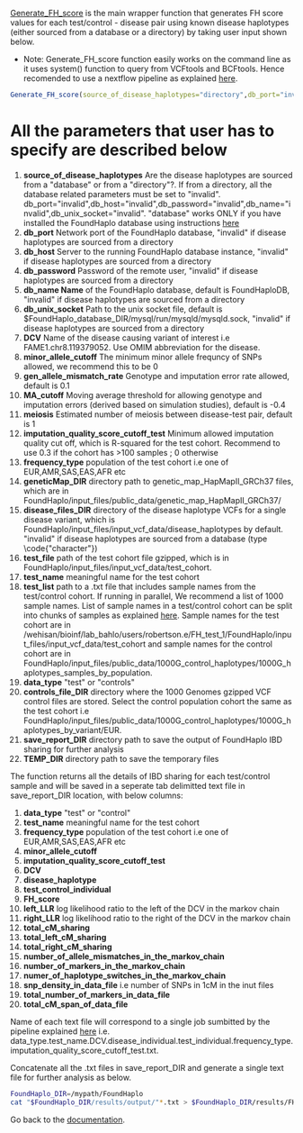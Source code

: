 [Generate_FH_score](https://github.com/bahlolab/FoundHaplo/blob/main/R/Generate_FH_score.R) is the main wrapper function that generates FH score values for each test/control - disease pair using known disease haplotypes (either sourced from a database or a directory) by taking user input shown below.

* Note: Generate_FH_score function easily works on the command line as it uses system() function to query from VCFtools and BCFtools. Hence recomended to use a nextflow pipeline as explained [here](https://github.com/bahlolab/FoundHaplo/blob/main/Documentation/Parallel%20processing%20with%20Nextflow.md).

```R
Generate_FH_score(source_of_disease_haplotypes="directory",db_port="invalid",db_host="invalid",db_password="invalid",db_name="invalid",db_unix_socket="invalid",DCV="FAME1.chr8.119379052",minor_allele_cutoff=0,gen_allele_mismatch_rate=0.01,MA_cutoff=-0.4,meiosis=1,imputation_quality_score_cutoff_test=0,frequency_type="EUR",geneticMap_DIR="/mypath/FoundHaplo/input_files/public_data/genetic_map_HapMapII_GRCh37",disease_files_DIR="/mypath/FoundHaplo/input_files/input_vcf_data/disease_haplotypes",test_file="/mypath/FoundHaplo/input_files/input_vcf_data/test_cohort/imputed_phased_FAME1_test_cohort.snp.0.98.sample.0.98.chr8.imputed.trimmed.vcf.gz",test_name="example_test",test_list="/mypath/FoundHaplo/input_files/input_vcf_data/test_cohort/samples.txt",data_type="test",controls_file_DIR="/mypath/FoundHaplo/input_files/public_data/1000G_control_haplotypes/1000G_haplotypes_by_variant/EUR",save_report_DIR="/mypath/FoundHaplo/results/output",TEMP_DIR="/mypath/FoundHaplo/temp")
```

# All the parameters that user has to specify are described below

1. **source_of_disease_haplotypes** Are the disease haplotypes are sourced from a "database" or from a "directory"?. If from a directory, all the database related parameters must be set to "invalid". db_port="invalid",db_host="invalid",db_password="invalid",db_name="invalid",db_unix_socket="invalid". "database" works ONLY if you have installed the FoundHaplo database using instructions [here](https://github.com/bahlolab/FoundHaplo/blob/main/Documentation/Prepare%20database%20with%20known%20disease%20haplotypes.md)
2. **db_port** Network port of the FoundHaplo database, "invalid" if disease haplotypes are sourced from a directory 
3. **db_host** Server to the running FoundHaplo database instance, "invalid" if disease haplotypes are sourced from a directory
4. **db_password** Password of the remote user, "invalid" if disease haplotypes are sourced from a directory
5. **db_name Name** of the FoundHaplo database, default is FoundHaploDB, "invalid" if disease haplotypes are sourced from a directory
6. **db_unix_socket** Path to the unix socket file, default is $FoundHaplo_database_DIR/mysql/run/mysqld/mysqld.sock, "invalid" if disease haplotypes are sourced from a directory
7. **DCV** Name of the disease causing variant of interest i.e FAME1.chr8.119379052. Use OMIM abbreviation for the disease.
8. **minor_allele_cutoff** The minimum minor allele frequncy of SNPs allowed, we recommend this to be 0 
9. **gen_allele_mismatch_rate** Genotype and imputation error rate allowed, default is 0.1
10. **MA_cutoff** Moving average threshold for allowing genotype and imputation errors (derived based on simulation studies), default is -0.4
11. **meiosis** Estimated number of meiosis between disease-test pair, default is 1
12. **imputation_quality_score_cutoff_test** Minimum allowed imputation quality cut off, which is R-squared for the test cohort. Recommend to use 0.3 if the cohort has >100 samples ; 0 otherwise 
13. **frequency_type** population of the test cohort i.e one of EUR,AMR,SAS,EAS,AFR etc 
14. **geneticMap_DIR** directory path to genetic_map_HapMapII_GRCh37 files, which are in FoundHaplo/input_files/public_data/genetic_map_HapMapII_GRCh37/
15. **disease_files_DIR** directory of the disease haplotype VCFs for a single disease variant, which is FoundHaplo/input_files/input_vcf_data/disease_haplotypes by default. "invalid" if disease haplotypes are sourced from a database (type \code{"character"})
16. **test_file** path of the test cohort file gzipped, which is in FoundHaplo/input_files/input_vcf_data/test_cohort.
17. **test_name** meaningful name for the test cohort 
18. **test_list** path to a .txt file that includes sample names from the test/control cohort. If running in parallel, We recommend a list of 1000 sample names. List of sample names in a test/control cohort can be split into chunks of samples as explained [here](https://github.com/bahlolab/FoundHaplo/blob/main/Documentation/Parallel%20processing%20with%20Nextflow.md). Sample names for the test cohort are in /wehisan/bioinf/lab_bahlo/users/robertson.e/FH_test_1/FoundHaplo/input_files/input_vcf_data/test_cohort and sample names for the control cohort are in FoundHaplo/input_files/public_data/1000G_control_haplotypes/1000G_haplotypes_samples_by_population.  
19. **data_type** "test" or "controls"
20. **controls_file_DIR** directory where the 1000 Genomes gzipped VCF control files are stored. Select the control population cohort the same as the test cohort i.e FoundHaplo/input_files/public_data/1000G_control_haplotypes/1000G_haplotypes_by_variant/EUR.
21. **save_report_DIR** directory path to save the output of FoundHaplo IBD sharing for further analysis
22. **TEMP_DIR** directory path to save the temporary files

The function returns all the details of IBD sharing for each test/control sample and will be saved in a seperate tab delimitted text file in save_report_DIR location, with below columns:

1. **data_type** "test" or "control" 
2. **test_name** meaningful name for the test cohort 
3. **frequency_type** population of the test cohort i.e one of EUR,AMR,SAS,EAS,AFR etc 
4. **minor_allele_cutoff**
5. **imputation_quality_score_cutoff_test**
6. **DCV** 
7. **disease_haplotype**
8. **test_control_individual**
9. **FH_score** 
10. **left_LLR** log likelihood ratio to the left of the DCV in the markov chain
11. **right_LLR** log likelihood ratio to the right of the DCV in the markov chain
12. **total_cM_sharing**
13. **total_left_cM_sharing**
14. **total_right_cM_sharing**
15. **number_of_allele_mismatches_in_the_markov_chain** 
16. **number_of_markers_in_the_markov_chain** 
17. **numer_of_haplotype_switches_in_the_markov_chain** 
18. **snp_density_in_data_file** i.e number of SNPs in 1cM in the inut files
19. **total_number_of_markers_in_data_file**
20. **total_cM_span_of_data_file**

Name of each text file will correspond to a single job sumbitted by the pipeline explained [here](https://github.com/bahlolab/FoundHaplo/blob/main/Documentation/Parallel%20processing%20with%20Nextflow.md) i.e. data_type.test_name.DCV.disease_individual.test_individual.frequency_type.imputation_quality_score_cutoff_test.txt.

Concatenate all the .txt files in save_report_DIR and generate a single text file for further analysis as below.

```bash
FoundHaplo_DIR=/mypath/FoundHaplo
cat "$FoundHaplo_DIR/results/output/"*.txt > $FoundHaplo_DIR/results/FH_IBD_scores/results.txt 
```

Go back to the [documentation](https://github.com/bahlolab/FoundHaplo/blob/main/Documentation/Guide%20to%20run%20FoundHaplo.md).


